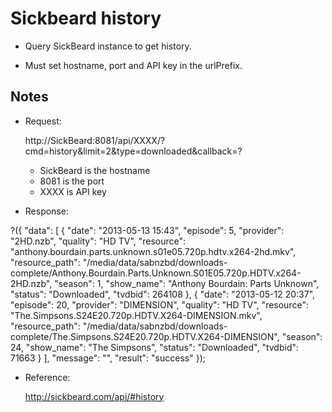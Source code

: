 Sickbeard history
=================

- Query SickBeard instance to get history.

- Must set hostname, port and API key in the urlPrefix.

Notes
-----

- Request:

    http://SickBeard:8081/api/XXXX/?cmd=history&limit=2&type=downloaded&callback=?

  - SickBeard is the hostname
  - 8081 is the port
  - XXXX is API key

- Response:

?({
    "data": [
        {
            "date": "2013-05-13 15:43", 
            "episode": 5, 
            "provider": "2HD.nzb", 
            "quality": "HD TV", 
            "resource": "anthony.bourdain.parts.unknown.s01e05.720p.hdtv.x264-2hd.mkv", 
            "resource_path": "/media/data/sabnzbd/downloads-complete/Anthony.Bourdain.Parts.Unknown.S01E05.720p.HDTV.x264-2HD.nzb", 
            "season": 1, 
            "show_name": "Anthony Bourdain: Parts Unknown", 
            "status": "Downloaded", 
            "tvdbid": 264108
        }, 
        {
            "date": "2013-05-12 20:37", 
            "episode": 20, 
            "provider": "DIMENSION", 
            "quality": "HD TV", 
            "resource": "The.Simpsons.S24E20.720p.HDTV.X264-DIMENSION.mkv", 
            "resource_path": "/media/data/sabnzbd/downloads-complete/The.Simpsons.S24E20.720p.HDTV.X264-DIMENSION", 
            "season": 24, 
            "show_name": "The Simpsons", 
            "status": "Downloaded", 
            "tvdbid": 71663
        }
    ], 
    "message": "", 
    "result": "success"
});

- Reference:

    http://sickbeard.com/api/#history